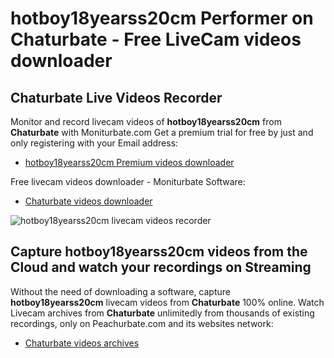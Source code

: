 # hotboy18yearss20cm Performer on Chaturbate - Free LiveCam videos downloader

## Chaturbate Live Videos Recorder

Monitor and record livecam videos of **hotboy18yearss20cm** from **Chaturbate** with Moniturbate.com
Get a premium trial for free by just and only registering with your Email address:
* [hotboy18yearss20cm Premium videos downloader](https://moniturbate.com/request-demo-licence-key.html)

Free livecam videos downloader - Moniturbate Software:
* [Chaturbate videos downloader](https://moniturbate.com/moniturbate-download-software.html)

![hotboy18yearss20cm livecam videos recorder](https://peachurnet.com/templates/moniturbate-software.png)


## Capture hotboy18yearss20cm videos from the Cloud and watch your recordings on Streaming

Without the need of downloading a software, capture **hotboy18yearss20cm** livecam videos from **Chaturbate** 100% online.
Watch Livecam archives from **Chaturbate** unlimitedly from thousands of existing recordings, only on Peachurbate.com and its websites network:
* [Chaturbate videos archives](https://peachurnet.com/)